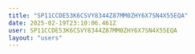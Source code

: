 ```yaml
---
title: "SP11CCDE53K6CSVY8344Z87MM0ZHY6X7SN4X55EQA"
date: 2025-02-19T23:10:06.461Z
user: SP11CCDE53K6CSVY8344Z87MM0ZHY6X7SN4X55EQA
layout: "users"
---
```

    